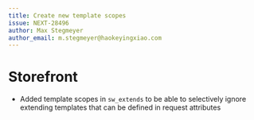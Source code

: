 ```yaml
---
title: Create new template scopes
issue: NEXT-28496
author: Max Stegmeyer
author_email: m.stegmeyer@haokeyingxiao.com
---
```

# Storefront
* Added template scopes in `sw_extends` to be able to selectively ignore extending templates that can be defined in request attributes
